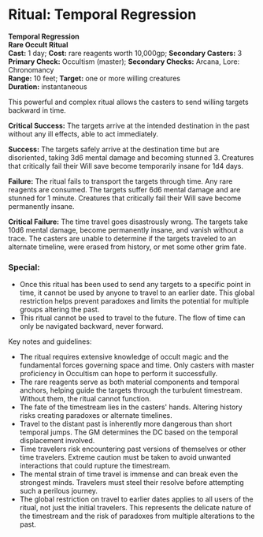 # Ritual: Temporal Regression
**Temporal Regression**\
**Rare Occult Ritual**\
**Cast:** 1 day; **Cost:** rare reagents worth 10,000gp; **Secondary Casters:** 3\
**Primary Check:** Occultism (master); **Secondary Checks:** Arcana, Lore: Chronomancy\
**Range:** 10 feet; **Target:** one or more willing creatures\
**Duration:** instantaneous

This powerful and complex ritual allows the casters to send willing targets backward in time.

**Critical Success:** The targets arrive at the intended destination in the past without any ill effects, able to act immediately.

**Success:** The targets safely arrive at the destination time but are disoriented, taking 3d6 mental damage and becoming stunned 3. Creatures that critically fail their Will save become temporarily insane for 1d4 days.  

**Failure:** The ritual fails to transport the targets through time. Any rare reagents are consumed. The targets suffer 6d6 mental damage and are stunned for 1 minute. Creatures that critically fail their Will save become permanently insane.

**Critical Failure:** The time travel goes disastrously wrong. The targets take 10d6 mental damage, become permanently insane, and vanish without a trace. The casters are unable to determine if the targets traveled to an alternate timeline, were erased from history, or met some other grim fate. 

### Special: 
- Once this ritual has been used to send any targets to a specific point in time, it cannot be used by anyone to travel to an earlier date. This global restriction helps prevent paradoxes and limits the potential for multiple groups altering the past.
- This ritual cannot be used to travel to the future. The flow of time can only be navigated backward, never forward.

Key notes and guidelines:
- The ritual requires extensive knowledge of occult magic and the fundamental forces governing space and time. Only casters with master proficiency in Occultism can hope to perform it successfully.
- The rare reagents serve as both material components and temporal anchors, helping guide the targets through the turbulent timestream. Without them, the ritual cannot function.
- The fate of the timestream lies in the casters' hands. Altering history risks creating paradoxes or alternate timelines.
- Travel to the distant past is inherently more dangerous than short temporal jumps. The GM determines the DC based on the temporal displacement involved.
- Time travelers risk encountering past versions of themselves or other time travelers. Extreme caution must be taken to avoid unwanted interactions that could rupture the timestream.
- The mental strain of time travel is immense and can break even the strongest minds. Travelers must steel their resolve before attempting such a perilous journey.
- The global restriction on travel to earlier dates applies to all users of the ritual, not just the initial travelers. This represents the delicate nature of the timestream and the risk of paradoxes from multiple alterations to the past.